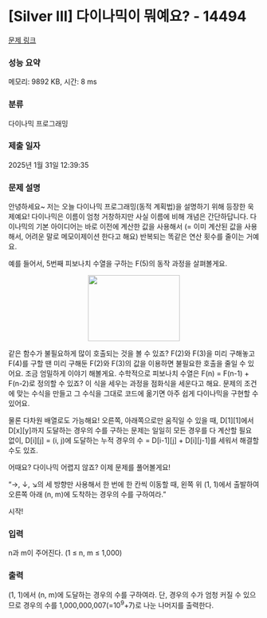 # [Silver III] 다이나믹이 뭐예요? - 14494 

[문제 링크](https://www.acmicpc.net/problem/14494) 

### 성능 요약

메모리: 9892 KB, 시간: 8 ms

### 분류

다이나믹 프로그래밍

### 제출 일자

2025년 1월 31일 12:39:35

### 문제 설명

<p>안녕하세요~ 저는 오늘 다이나믹 프로그래밍(동적 계획법)을 설명하기 위해 등장한 욱제예요! 다이나믹은 이름이 엄청 거창하지만 사실 이름에 비해 개념은 간단하답니다. 다이나믹의 기본 아이디어는 바로 이전에 계산한 값을 사용해서 (= 이미 계산된 값을 사용해서, 어려운 말로 메모이제이션 한다고 해요) 반복되는 똑같은 연산 횟수를 줄이는 거예요.</p>

<p>예를 들어서, 5번째 피보나치 수열을 구하는 F(5)의 동작 과정을 살펴볼게요.</p>

<p style="text-align: center;"><img alt="" src="https://onlinejudgeimages.s3-ap-northeast-1.amazonaws.com/problem/14494/1.png" style="height:132px; width:184px"></p>

<p>같은 함수가 불필요하게 많이 호출되는 것을 볼 수 있죠? F(2)와 F(3)을 미리 구해놓고 F(4)를 구할 땐 미리 구해둔 F(2)와 F(3)의 값을 이용하면 불필요한 호출을 줄일 수 있어요. 조금 엄밀하게 이야기 해볼게요. 수학적으로 피보나치 수열은 F(n) = F(n-1) + F(n-2)로 정의할 수 있죠? 이 식을 세우는 과정을 점화식을 세운다고 해요. 문제의 조건에 맞는 수식을 만들고 그 수식을 그대로 코드에 옮기면 아주 쉽게 다이나믹을 구현할 수 있어요.</p>

<p>물론 다차원 배열로도 가능해요! 오른쪽, 아래쪽으로만 움직일 수 있을 때, D[1][1]에서 D[x][y]까지 도달하는 경우의 수를 구하는 문제는 일일히 모든 경우를 다 계산할 필요 없이, D[i][j] = (i, j)에 도달하는 누적 경우의 수 = D[i-1][j] + D[i][j-1]를 세워서 해결할 수도 있죠.</p>

<p>어때요? 다이나믹 어렵지 않죠? 이제 문제를 풀어볼게요!</p>

<p>“→, ↓, ↘의 세 방향만 사용해서 한 번에 한 칸씩 이동할 때, 왼쪽 위 (1, 1)에서 출발하여 오른쪽 아래 (n, m)에 도착하는 경우의 수를 구하여라.”</p>

<p>시작!</p>

### 입력 

 <p>n과 m이 주어진다. (1 ≤ n, m ≤ 1,000)</p>

### 출력 

 <p>(1, 1)에서 (n, m)에 도달하는 경우의 수를 구하여라. 단, 경우의 수가 엄청 커질 수 있으므로 경우의 수를 1,000,000,007(=10<sup>9</sup>+7)로 나눈 나머지를 출력한다.</p>

